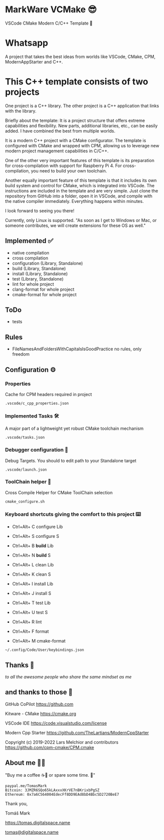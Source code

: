 # MarkWare VCMake 😎

VSCode CMake Modern C/C++ Template 🚀

# Whatsapp

A project that takes the best ideas from worlds like VSCode, CMake, CPM, ModernAppStarter and C++.

# This C++ template consists of two projects

One project is a C++ library.
The other project is a C++ application that links with the library.

Briefly about the template:
It is a project structure that offers extreme capabilities and flexibility. New parts, additional libraries, etc., can be easily added. I have combined the best from multiple worlds.

It is a modern C++ project with a CMake configurator. The template is configured with CMake and wrapped with CPM, allowing us to leverage new modern project management capabilities in C/C++.

One of the other very important features of this template is its preparation for cross-compilation with support for Raspberry Pi 4. For cross-compilation, you need to build your own toolchain.

Another equally important feature of this template is that it includes its own build system and control for CMake, which is integrated into VSCode. The instructions are included in the template and are very simple. Just clone the repository from GitHub into a folder, open it in VSCode, and compile with the native compiler immediately. Everything happens within minutes.

I look forward to seeing you there!

Currently, only Linux is supported. "As soon as I get to Windows or Mac, or someone contributes, we will create extensions for these OS as well."

## Implemented ✅

- native compilation
- cross compilation 
- configuration (Library, Standalone)
- build (Library, Standalone)
- install (Library, Standalone)
- test (Library, Standalone)
- lint for whole project 
- clang-format for whole project 
- cmake-format for whole project

## ToDo

- tests

## Rules

- FileNamesAndFoldersWithCapitalsIsGoodPractice
    no rules, only freedom

## Configuration ⚙️

### Properties

Cache for CPM headers required in project

`.vscode/c_cpp_properties.json`

### Implemented Tasks 🛠️

A major part of a lightweight yet robust CMake toolchain mechanism

`.vscode/tasks.json`

### Debugger configuration 🐞

Debug Targets. You should to edit path to your Standalone target

`.vscode/launch.json`

### ToolChain helper 🔧

Cross Compile Helper for CMake ToolChain selection

`cmake_configure.sh`

### Keyboard shortcuts giving the comfort to this project ⌨️

- Ctrl+Alt+  C  configure Lib
- Ctrl+Alt+  S  configure S

- Ctrl+Alt+  B  **build** Lib
- Ctrl+Alt+  N  **build** S

- Ctrl+Alt+  L  clean Lib
- Ctrl+Alt+  K  clean S

- Ctrl+Alt+  I  install Lib
- Ctrl+Alt+  J  install S

- Ctrl+Alt+  T  test Lib
- Ctrl+Alt+  U  test S

- Ctrl+Alt+  R  lint
- Ctrl+Alt+  F  format
- Ctrl+Alt+  M  cmake-format

`~/.config/Code/User/keybindings.json`

## Thanks 🙏

*to all the awesome people who share the same mindset as me*

## and thanks to those 🌟

GitHub CoPilot
https://github.com

Kitware - CMake
https://cmake.org

VSCode IDE
https://code.visualstudio.com/license

Modern Cpp Starter
https://github.com/TheLartians/ModernCppStarter

Copyright (c) 2019-2022 Lars Melchior and contributors
https://github.com/cpm-cmake/CPM.cmake

## About me 👨‍💻

"Buy me a coffee ☕🍵 or spare some time. 🙂"

```
paypal.me/TomasMark
Bitcoin: 3JMZR6SQo65kLAxxxXKrVE7nBKrixbPgSZ
Ethereum: 0x7a6C564004EdecFf8DD9EAd8bD4Bbc5D2720BeE7
```

Thank you,

Tomáš Mark

https://tomas.digitalspace.name

tomas@digitalspace.name
